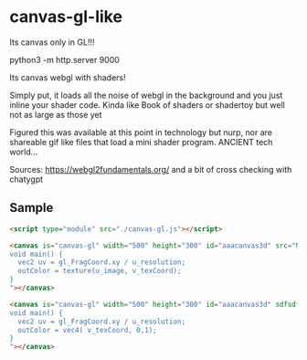 # canvas-gl-like
Its canvas only in GL!!!

python3 -m http.server 9000

Its canvas webgl with shaders!

Simply put, it loads all the noise of webgl in the background and you just inline your shader code.
Kinda like Book of shaders or shadertoy but well not as large as those yet

Figured this was available at this point in technology but nurp, nor are shareable gif like files that load a mini shader program. ANCIENT tech world...

Sources: https://webgl2fundamentals.org/ and a bit of cross checking with chatygpt


## Sample

```html
<script type="module" src="./canvas-gl.js"></script>

<canvas is="canvas-gl" width="500" height="300" id="aaacanvas3d" src="NFT_ourealy_ourealy.png" shader="
void main() {
  vec2 uv = gl_FragCoord.xy / u_resolution;
  outColor = texture(u_image, v_texCoord);
}
"></canvas>

<canvas is="canvas-gl" width="500" height="300" id="aaacanvas3d" sdfsdfsrc="GFd9c7oa0AAyPAI.jpeg" shader="
void main() {
  vec2 uv = gl_FragCoord.xy / u_resolution;
  outColor = vec4( v_texCoord, 0,1);
}
"></canvas>

```
